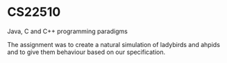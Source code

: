 # CS22510
Java, C and C++ programming paradigms

The assignment was to create a natural simulation of ladybirds and ahpids and to give them behaviour based on our specification.
